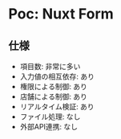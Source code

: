 # Poc: Nuxt Form

## 仕様

- 項目数: 非常に多い
- 入力値の相互依存: あり
- 権限による制御: あり
- 店舗による制御: あり
- リアルタイム検証: あり
- ファイル処理: なし
- 外部API連携: なし
